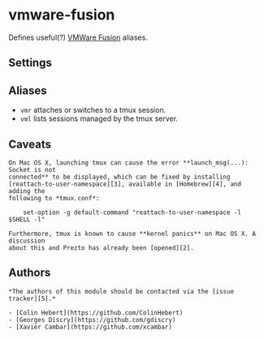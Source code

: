 vmware-fusion
=============

Defines useful(?) [VMWare Fusion][1] aliases.

Settings
--------

Aliases
-------

  - `vmr` attaches or switches to a tmux session.
  - `vml` lists sessions managed by the tmux server.

Caveats
-------

	On Mac OS X, launching tmux can cause the error **launch_msg(...): Socket is not
	connected** to be displayed, which can be fixed by installing
	[reattach-to-user-namespace][3], available in [Homebrew][4], and adding the
	following to *tmux.conf*:
	
    	set-option -g default-command "reattach-to-user-namespace -l $SHELL -l"
	
	Furthermore, tmux is known to cause **kernel panics** on Mac OS X. A discussion
	about this and Prezto has already been [opened][2].
	
Authors
-------

	*The authors of this module should be contacted via the [issue tracker][5].*
	
  	- [Colin Hebert](https://github.com/ColinHebert)
  	- [Georges Discry](https://github.com/gdiscry)
  	- [Xavier Cambar](https://github.com/xcambar)

[1]: http://www.vmware.com/products/fusion
[2]: https://github.com/sorin-ionescu/prezto/issues/62
[3]: https://github.com/ChrisJohnsen/tmux-MacOSX-pasteboard
[5]: https://github.com/sorin-ionescu/prezto/issues
